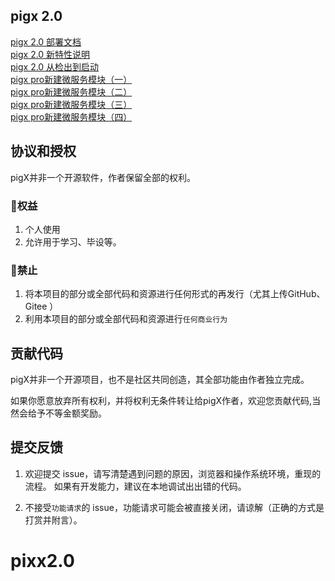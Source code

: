 ## pigx 2.0
[pigx 2.0 部署文档](doc/md/deploy.md)  
[pigx 2.0 新特性说明  ](https://www.bilibili.com/video/av37786337)   
[pigx 2.0 从检出到启动](https://www.bilibili.com/video/av37695530)  
[pigx pro新建微服务模块（一）](https://www.bilibili.com/video/av37737139)  
[pigx pro新建微服务模块（二）](https://www.bilibili.com/video/av37740030)  
[pigx pro新建微服务模块（三）](https://www.bilibili.com/video/av37743341)  
[pigx pro新建微服务模块（四）](https://www.bilibili.com/video/av37774264)  


## 协议和授权

pigX并非一个开源软件，作者保留全部的权利。

### 🌹权益

1. 个人使用
2. 允许用于学习、毕设等。

### 🚫禁止  

1. 将本项目的部分或全部代码和资源进行任何形式的再发行（尤其上传GitHub、Gitee ）
2. 利用本项目的部分或全部代码和资源进行`任何商业行为`

## 贡献代码

pigX并非一个开源项目，也不是社区共同创造，其全部功能由作者独立完成。

如果你愿意放弃所有权利，并将权利无条件转让给pigX作者，欢迎您贡献代码,当然会给予不等金额奖励。

## 提交反馈

1. 欢迎提交 issue，请写清楚遇到问题的原因，浏览器和操作系统环境，重现的流程。
如果有开发能力，建议在本地调试出出错的代码。

2. 不接受`功能请求`的 issue，功能请求可能会被直接关闭，请谅解（正确的方式是打赏并附言）。

# pixx2.0
